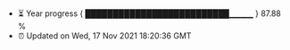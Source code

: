- ⏳ Year progress { ██████████████████████████▁▁▁▁ } 87.88 %
- ⏰ Updated on Wed, 17 Nov 2021 18:20:36 GMT

